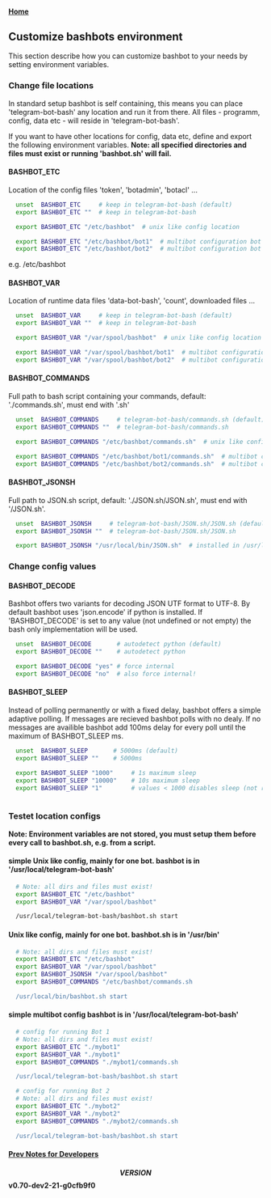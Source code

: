 #### [Home](../README.md)
## Customize bashbots environment
This section describe how you can customize bashbot to your needs by setting environment variables. 


### Change file locations
In standard setup bashbot is self containing, this means you can place 'telegram-bot-bash'  any location
and run it from there. All files - programm, config, data etc - will reside in 'telegram-bot-bash'.

If you want to have other locations for config, data etc,  define and export the following environment variables.
**Note: all specified directories and files must exist or running 'bashbot.sh' will fail.**

#### BASHBOT_ETC
Location of the config files 'token', 'botadmin', 'botacl' ...
```bash
  unset  BASHBOT_ETC     # keep in telegram-bot-bash (default)
  export BASHBOT_ETC ""  # keep in telegram-bot-bash

  export BASHBOT_ETC "/etc/bashbot"  # unix like config location

  export BASHBOT_ETC "/etc/bashbot/bot1"  # multibot configuration bot 1
  export BASHBOT_ETC "/etc/bashbot/bot2"  # multibot configuration bot 2
```

 e.g. /etc/bashbot

#### BASHBOT_VAR
Location of runtime data files 'data-bot-bash', 'count', downloaded files ...
```bash
  unset  BASHBOT_VAR     # keep in telegram-bot-bash (default)
  export BASHBOT_VAR ""  # keep in telegram-bot-bash

  export BASHBOT_VAR "/var/spool/bashbot"  # unix like config location

  export BASHBOT_VAR "/var/spool/bashbot/bot1"  # multibot configuration bot 1
  export BASHBOT_VAR "/var/spool/bashbot/bot2"  # multibot configuration bot 2
```

#### BASHBOT_COMMANDS
Full path to bash script containing your commands, default: './commands.sh', must end with '.sh'
```bash
  unset  BASHBOT_COMMANDS     # telegram-bot-bash/commands.sh (default)
  export BASHBOT_COMMANDS ""  # telegram-bot-bash/commands.sh

  export BASHBOT_COMMANDS "/etc/bashbot/commands.sh"  # unix like config location

  export BASHBOT_COMMANDS "/etc/bashbot/bot1/commands.sh"  # multibot configuration bot 1
  export BASHBOT_COMMANDS "/etc/bashbot/bot2/commands.sh"  # multibot configuration bot 2
```
#### BASHBOT_JSONSH
Full path to JSON.sh script, default: './JSON.sh/JSON.sh', must end with '/JSON.sh'.
```bash
  unset  BASHBOT_JSONSH     # telegram-bot-bash/JSON.sh/JSON.sh (default)
  export BASHBOT_JSONSH ""  # telegram-bot-bash/JSON.sh/JSON.sh

  export BASHBOT_JSONSH "/usr/local/bin/JSON.sh"  # installed in /usr/local/bin

```

### Change config values

#### BASHBOT_DECODE
Bashbot offers two variants for decoding JSON UTF format to UTF-8. By default bashbot uses 'json.encode' if python is installed.
If 'BASHBOT_DECODE' is set to any value (not undefined or not empty) the bash only implementation will be used.  
```bash
  unset  BASHBOT_DECODE       # autodetect python (default)
  export BASHBOT_DECODE ""    # autodetect python

  export BASHBOT_DECODE "yes" # force internal
  export BASHBOT_DECODE "no"  # also force internal!
```


#### BASHBOT_SLEEP
Instead of polling permanently or with a fixed delay, bashbot offers a simple adaptive polling.
If messages are recieved bashbot polls with no dealy. If no messages are availible bashbot add 100ms delay
for every poll until the maximum of BASHBOT_SLEEP ms.
```bash
  unset  BASHBOT_SLEEP       # 5000ms (default)
  export BASHBOT_SLEEP ""    # 5000ms 

  export BASHBOT_SLEEP "1000"     # 1s maximum sleep 
  export BASHBOT_SLEEP "10000"    # 10s maximum sleep
  export BASHBOT_SLEEP "1"        # values < 1000 disables sleep (not recommended) 
  
```

### Testet location configs
**Note: Environment variables are not stored, you must setup them before every call to bashbot.sh, e.g. from a script.**

#### simple Unix like config, mainly for one bot. bashbot is in '/usr/local/telegram-bot-bash'
```bash
  # Note: all dirs and files must exist!
  export BASHBOT_ETC "/etc/bashbot"
  export BASHBOT_VAR "/var/spool/bashbot"

  /usr/local/telegram-bot-bash/bashbot.sh start
```

#### Unix like config, mainly for one bot. bashbot.sh is in '/usr/bin'
```bash
  # Note: all dirs and files must exist!
  export BASHBOT_ETC "/etc/bashbot"
  export BASHBOT_VAR "/var/spool/bashbot"
  export BASHBOT_JSONSH "/var/spool/bashbot"
  export BASHBOT_COMMANDS "/etc/bashbot/commands.sh

  /usr/local/bin/bashbot.sh start
```

#### simple multibot config bashbot is in '/usr/local/telegram-bot-bash'
```bash
  # config for running Bot 1
  # Note: all dirs and files must exist!
  export BASHBOT_ETC "./mybot1"
  export BASHBOT_VAR "./mybot1"
  export BASHBOT_COMMANDS "./mybot1/commands.sh

  /usr/local/telegram-bot-bash/bashbot.sh start
```

```bash
  # config for running Bot 2
  # Note: all dirs and files must exist!
  export BASHBOT_ETC "./mybot2"
  export BASHBOT_VAR "./mybot2"
  export BASHBOT_COMMANDS "./mybot2/commands.sh

  /usr/local/telegram-bot-bash/bashbot.sh start
```

#### [Prev Notes for Developers](7_develop.md)

#### $$VERSION$$ v0.70-dev2-21-g0cfb9f0

